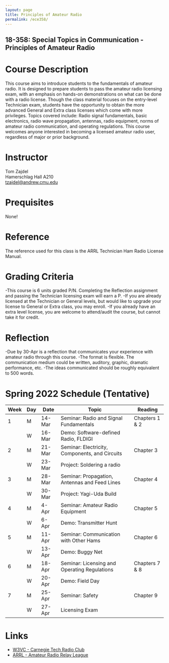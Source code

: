 ```yaml
---
layout: page
title: Principles of Amateur Radio
permalink: /ece358/
---
```


## 18-358: Special Topics in Communication - Principles of Amateur Radio

# Course Description
This course aims to introduce students to the fundamentals of amateur radio. It is designed to prepare students to pass the amateur radio licensing exam, with an emphasis on hands-on demonstrations on what can be done with a radio license.
Though the class material focuses on the entry-level Technician exam, students have the opportunity to obtain the more advanced General and Extra class licenses which come with more privileges.
Topics covered include: Radio signal fundamentals, basic electronics, radio wave propagation, antennas, radio equipment, norms of amateur radio communication, and operating regulations.
This course welcomes anyone interested in becoming a licensed amateur radio user, regardless of major or prior background.

# Instructor
Tom Zajdel<br/>
Hamerschlag Hall A210<br/>
tzajdel@andrew.cmu.edu

# Prequisites
None!

# Reference
The reference used for this class is the ARRL Technician Ham Radio License Manual.

# Grading Criteria
-This course is 6 units graded P/N. Completing the Reflection assignment and passing the Technician licensing exam will earn a P.
-If you are already licensed at the Technician or General levels, but would like to upgrade your license to General or Extra class, you may enroll.
-If you already have an extra level license, you are welcome to attend/audit the course, but cannot take it for credit.

# Reflection
-Due by 30-Apr is a reflection that communicates your experience with amateur radio through this course.
-The format is flexible. The communication medium could be written, auditory, graphic, dramatic performance, etc.
-The ideas communicated should be roughly equivalent to 500 words.

# Spring 2022 Schedule (Tentative)

| Week | Day | Date | Topic | Reading |
| --- | --- | --- | --- | --- |
| 1 | M | 14-Mar | Seminar: Radio and Signal Fundamentals | Chapters 1 & 2 |
|   | W | 16-Mar | Demo: Software-defined Radio, FLDIGI |  |
| 2 | M | 21-Mar | Seminar: Electricity, Components, and Circuits | Chapter 3 |
|   | W | 23-Mar | Project: Soldering a radio |  |
| 3 | M | 28-Mar | Seminar: Propagation, Antennas and Feed Lines | Chapter 4 |
|   | W | 30-Mar | Project: Yagi-Uda Build |  |
| 4 | M |  4-Apr | Seminar: Amateur Radio Equipment | Chapter 5 |
|   | W |  6-Apr | Demo: Transmitter Hunt |  |
| 5 | M | 11-Apr | Seminar: Communication with Other Hams | Chapter 6 |
|   | W | 13-Apr | Demo: Buggy Net |  |
| 6 | M | 18-Apr | Seminar: Licensing and Operating Regulations | Chapters 7 & 8 |
|   | W | 20-Apr | Demo: Field Day | |
| 7 | M | 25-Apr | Seminar: Safety | Chapter 9 | |
|   | W | 27-Apr | Licensing Exam | |

# Links
- [W3VC - Carnegie Tech Radio Club](http://www.w3vc.org/)
- [ARRL - Amateur Radio Relay League](http://www.arrl.org/what-is-ham-radio)